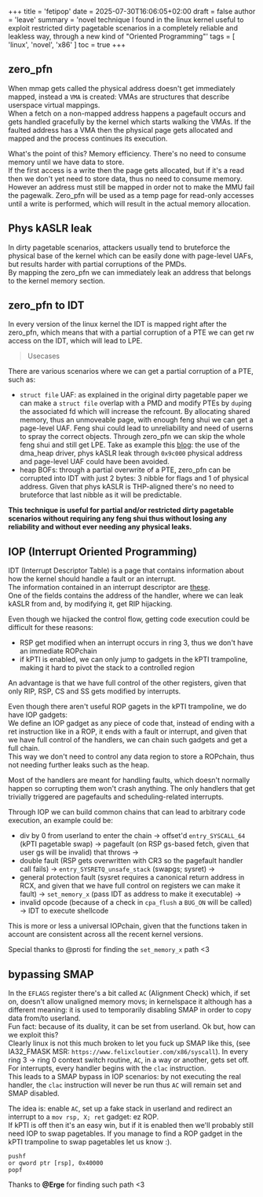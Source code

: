 +++
title = 'fetipop'
date = 2025-07-30T16:06:05+02:00
draft = false
author = 'leave'
summary = 'novel technique I found in the linux kernel useful to exploit restricted dirty pagetable scenarios in a completely reliable and leakless way, through a new kind of "Oriented Programming"'
tags = [
    'linux',
    'novel',
    'x86'
]
toc = true
+++

## zero_pfn

When mmap gets called the physical address doesn't get immediately mapped, instead a `VMA` is created: VMAs are structures that describe userspace virtual mappings. <br>
When a fetch on a non-mapped address happens a pagefault occurs and gets handled gracefully by the kernel which starts walking the VMAs. If the faulted address has a VMA then the physical page gets allocated and mapped and the process continues its execution.

What's the point of this?
Memory efficiency. There's no need to consume memory until we have data to store. <br> 
If the first access is a write then the page gets allocated, but if it's a read then we don't yet need to store data, thus no need to consume memory. However an address must still be mapped in order not to make the MMU fail the pagewalk. Zero_pfn will be used as a temp page for read-only accesses until a write is performed, which will result in the actual memory allocation.

## Phys kASLR leak
In dirty pagetable scenarios, attackers usually tend to bruteforce the physical base of the kernel which can be easily done with page-level UAFs, but results harder with partial corruptions of the PMDs. <br>
By mapping the zero_pfn we can immediately leak an address that belongs to the kernel memory section.

## zero_pfn to IDT
In every version of the linux kernel the IDT is mapped right after the zero_pfn, which means that with a partial corruption of a PTE we can get rw access on the IDT, which will lead to LPE.

> Usecases

There are various scenarios where we can get a partial corruption of a PTE, such as:
 - `struct file` UAF: as explained in the original dirty pagetable paper we can make a `struct file` overlap with a PMD and modify PTEs by `dup`ing the associated fd which will increase the refcount. By allocating shared memory, thus an unmoveable page, with enough feng shui we can get a page-level UAF. Feng shui could lead to unreliability and need of userns to spray the correct objects. Through zero_pfn we can skip the whole feng shui and still get LPE. Take as example this [blog](https://ptr-yudai.hatenablog.com/entry/2023/12/08/093606): the use of the dma_heap driver, phys kASLR leak through `0x9c000` physical address and page-level UAF could have been avoided.
 - heap BOFs: through a partial overwrite of a PTE, zero_pfn can be corrupted into IDT with just 2 bytes: 3 nibble for flags and 1 of physical address. Given that phys kASLR is THP-aligned there's no need to bruteforce that last nibble as it will be predictable.

**This technique is useful for partial and/or restricted dirty pagetable scenarios without requiring any feng shui thus without losing any reliability and without ever needing any physical leaks.**

## IOP (Interrupt Oriented Programming)

IDT (Interrupt Descriptor Table) is a page that contains information about how the kernel should handle a fault or an interrupt. <br>
The information contained in an interrupt descriptor are [these](https://wiki.osdev.org/Interrupt_Descriptor_Table). <br>
One of the fields contains the address of the handler, where we can leak kASLR from and, by modifying it, get RIP hijacking.

Even though we hijacked the control flow, getting code execution could be difficult for these reasons:
 - RSP get modified when an interrupt occurs in ring 3, thus we don't have an immediate ROPchain
 - if kPTI is enabled, we can only jump to gadgets in the kPTI trampoline, making it hard to pivot the stack to a controlled region
 
An advantage is that we have full control of the other registers, given that only RIP, RSP, CS and SS gets modified by interrupts.

Even though there aren't useful ROP gagets in the kPTI trampoline, we do have IOP gadgets: <br>
We define an IOP gadget as any piece of code that, instead of ending with a ret instruction like in a ROP, it ends with a fault or interrupt, and given that we have full control of the handlers, we can chain such gadgets and get a full chain. <br>
This way we don't need to control any data region to store a ROPchain, thus not needing further leaks such as the heap.

Most of the handlers are meant for handling faults, which doesn't normally happen so corrupting them won't crash anything. The only handlers that get trivially triggered are pagefaults and scheduling-related interrupts.

Through IOP we can build common chains that can lead to arbitrary code execution, an example could be:
- div by 0 from userland to enter the chain -> offset'd `entry_SYSCALL_64` (kPTI pagetable swap) -> pagefault (on RSP gs-based fetch, given that user gs will be invalid) that throws -> 
-  double fault (RSP gets overwritten with CR3 so the pagefault handler call fails) -> `entry_SYSRETQ_unsafe_stack`  (swapgs; sysret) -> 
- general protection fault (sysret requires a canonical return address in RCX, and given that we have full control on registers we can make it fault) -> `set_memory_x` (pass IDT as address to make it executable) ->
- invalid opcode (because of a check in `cpa_flush` a `BUG_ON` will be called) -> IDT to execute shellcode

This is more or less a universal IOPchain, given that the functions taken in account are consistent across all the recent kernel versions.

Special thanks to @prosti for finding the `set_memory_x` path <3

## bypassing SMAP
In the `EFLAGS` register there's a bit called `AC` (Alignment Check) which, if set on, doesn't allow unaligned memory movs; in kernelspace it although has a different meaning: it is used to temporarily disabling SMAP in order to copy data from/to userland. <br>
Fun fact: because of its duality, it can be set from userland. Ok but, how can we exploit this? <br>
Clearly linux is not this much broken to let you fuck up SMAP like this, (see IA32_FMASK MSR: `https://www.felixcloutier.com/x86/syscall`). In every ring 3 -> ring 0 context switch routine, `AC`, in a way or another, gets set off. For interrupts, every handler begins with the `clac` instruction. <br>
This leads to a SMAP bypass in IOP scenarios: by not executing the real handler, the `clac` instruction will never be run thus `AC` will remain set and SMAP disabled.

The idea is: enable `AC`, set up a fake stack in userland and redirect an interrupt to a `mov rsp, X; ret` gadget: ez ROP. <br>
If kPTI is off then it's an easy win, but if it is enabled then we'll probably still need IOP to swap pagetables. If you manage to find a ROP gadget in the kPTI trampoline to swap pagetables let us know :).

```
pushf
or qword ptr [rsp], 0x40000
popf
```

Thanks to **@Erge** for finding such path <3
